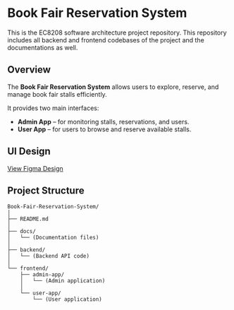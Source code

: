 # Book Fair Reservation System

This is the EC8208 software architecture project repository. This repository includes all backend and frontend codebases of the project and the documentations as well.

## Overview

The **Book Fair Reservation System** allows users to explore, reserve, and manage book fair stalls efficiently.  

It provides two main interfaces:
- **Admin App** – for monitoring stalls, reservations, and users.  
- **User App** – for users to browse and reserve available stalls.

## UI Design

[View Figma Design](https://www.figma.com/design/fnbOz7pde942Y1dKn4JoQB/Book-Fair-Stall-Reservation-System?node-id=0-1&t=Uy509f6PuFap3ULp-1)

## Project Structure

```
Book-Fair-Reservation-System/
│
├── README.md
│
├── docs/
│   └── (Documentation files)
│
├── backend/
│   └── (Backend API code)
│
└── frontend/
    ├── admin-app/
    │   └── (Admin application)
    │
    └── user-app/
        └── (User application)
```
